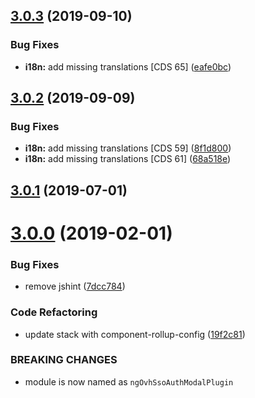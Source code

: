 ## [3.0.3](https://github.com/ovh-ux/manager/compare/@ovh-ux/ng-ovh-sso-auth-modal-plugin@3.0.2...@ovh-ux/ng-ovh-sso-auth-modal-plugin@3.0.3) (2019-09-10)


### Bug Fixes

* **i18n:** add missing translations [CDS 65] ([eafe0bc](https://github.com/ovh-ux/manager/commit/eafe0bc))



## [3.0.2](https://github.com/ovh-ux/manager/compare/@ovh-ux/ng-ovh-sso-auth-modal-plugin@3.0.1...@ovh-ux/ng-ovh-sso-auth-modal-plugin@3.0.2) (2019-09-09)


### Bug Fixes

* **i18n:** add missing translations [CDS 59] ([8f1d800](https://github.com/ovh-ux/manager/commit/8f1d800))
* **i18n:** add missing translations [CDS 61] ([68a518e](https://github.com/ovh-ux/manager/commit/68a518e))



## [3.0.1](https://github.com/ovh-ux/ng-ovh-sso-auth-modal-plugin/compare/v3.0.0...v3.0.1) (2019-07-01)



# [3.0.0](https://github.com/ovh-ux/ng-ovh-sso-auth-modal-plugin/compare/v2.0.1...v3.0.0) (2019-02-01)


### Bug Fixes

* remove jshint ([7dcc784](https://github.com/ovh-ux/ng-ovh-sso-auth-modal-plugin/commit/7dcc784))


### Code Refactoring

* update stack with component-rollup-config ([19f2c81](https://github.com/ovh-ux/ng-ovh-sso-auth-modal-plugin/commit/19f2c81))


### BREAKING CHANGES

* module is now named as `ngOvhSsoAuthModalPlugin`



